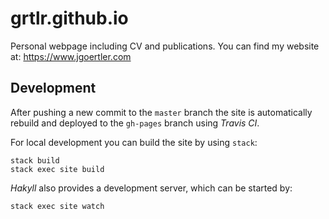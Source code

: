 # grtlr.github.io
Personal webpage including CV and publications. You can find my website at: https://www.jgoertler.com

## Development

After pushing a new commit to the `master` branch the site is automatically rebuild and deployed to the `gh-pages` branch using *Travis CI*.

For local development you can build the site by using `stack`:

    stack build
    stack exec site build
    
*Hakyll* also provides a development server, which can be started by:

    stack exec site watch

